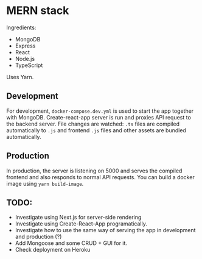 # MERN stack

Ingredients:

* MongoDB
* Express
* React
* Node.js
* TypeScript

Uses Yarn.

## Development

For development, `docker-compose.dev.yml` is used to start the app together with MongoDB.
Create-react-app server is run and proxies API request to the backend server. File changes are watched: `.ts` files are compiled automatically to `.js` and frontend `.js` files and other assets are bundled automatically.

## Production

In production, the server is listening on 5000 and serves the compiled frontend and also responds to normal API requests.
You can build a docker image using `yarn build-image`.

## TODO:

* Investigate using Next.js for server-side rendering
* Investigate using Create-React-App programatically.
* Investigate how to use the same way of serving the app in development and production (?)
* Add Mongoose and some CRUD + GUI for it.
* Check deployment on Heroku